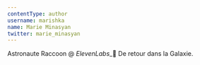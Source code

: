 ```yaml
---
contentType: author
username: marishka
name: Marie Minasyan
twitter: marie_minasyan
---
```

Astronaute Raccoon @ *ElevenLabs*_🚀
De retour dans la Galaxie.
